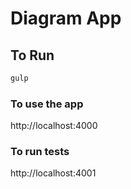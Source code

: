 # Diagram App

## To Run

```js
gulp
```

### To use the app

http://localhost:4000

### To run tests

http://localhost:4001

